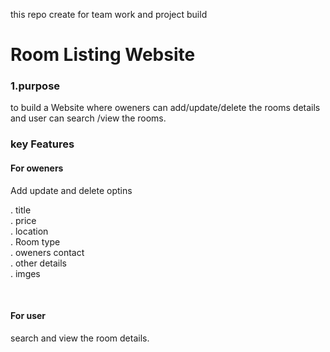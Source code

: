 this repo create for team work and project build
<br>
<h1> Room Listing Website </h1>


<h3>1.purpose</h3>
to build a Website where oweners can add/update/delete the rooms details
and user can search /view the rooms.

<h3>key Features</h3>
<h4>For oweners </h4>
Add update and delete optins <br>

. title <br>
. price <br>
. location <br>
. Room type <br>
. oweners contact <br>
. other details <br>
. imges <br>

<br>
<h4>For user</h4>
search and view the room details.
    

